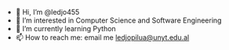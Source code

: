 - 👋 Hi, I’m @ledjo455
- 👀 I’m interested in Computer Science and Software Engineering
- 🌱 I’m currently learning Python
- 📫 How to reach me: email me ledjopilua@unyt.edu.al


